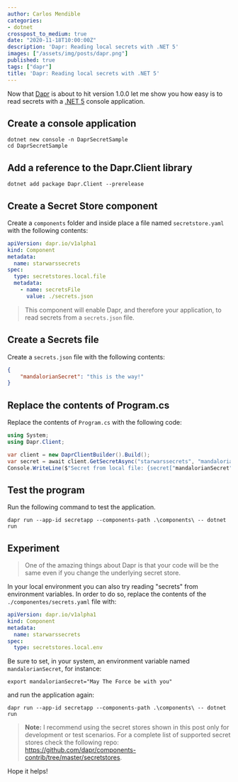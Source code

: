 ```yaml
---
author: Carlos Mendible
categories:
- dotnet
crosspost_to_medium: true
date: "2020-11-18T10:00:00Z"
description: 'Dapr: Reading local secrets with .NET 5'
images: ["/assets/img/posts/dapr.png"]
published: true
tags: ["dapr"]
title: 'Dapr: Reading local secrets with .NET 5'
---
```


Now that [Dapr](https://dapr.io/) is about to hit version 1.0.0 let me show you how easy is to read secrets with a [.NET 5](https://dotnet.microsoft.com/?WT.mc_id=AZ-MVP-5002618) console application.

## Create a console application

``` shell
dotnet new console -n DaprSecretSample
cd DaprSecretSample
```

## Add a reference to the Dapr.Client library

``` shell
dotnet add package Dapr.Client --prerelease   
```

## Create a Secret Store component

Create a `components` folder and inside place a file named `secretstore.yaml` with the following contents:

``` yaml
apiVersion: dapr.io/v1alpha1
kind: Component
metadata:
  name: starwarssecrets
spec:
  type: secretstores.local.file
  metadata:
    - name: secretsFile
      value: ./secrets.json
```

> This component will enable Dapr, and therefore your application, to read secrets from a `secrets.json` file.

## Create a Secrets file

Create a `secrets.json` file with the following contents:

``` json
{
    "mandalorianSecret": "this is the way!"
}
```

## Replace the contents of Program.cs

Replace the contents of `Program.cs` with the following code:

``` csharp
using System;
using Dapr.Client;

var client = new DaprClientBuilder().Build();
var secret = await client.GetSecretAsync("starwarssecrets", "mandalorianSecret");
Console.WriteLine($"Secret from local file: {secret["mandalorianSecret"]});
```

## Test the program

Run the following command to test the application.

``` shell
dapr run --app-id secretapp --components-path .\components\ -- dotnet run
```

## Experiment

>  One of the amazing things about Dapr is that your code will be the same even if you change the underlying secret store.

In your local environment you can also try reading "secrets" from environment variables. In order to do so, replace the contents of the `./componentes/secrets.yaml` file with:

``` yaml
apiVersion: dapr.io/v1alpha1
kind: Component
metadata:
  name: starwarssecrets
spec:
  type: secretstores.local.env
```

Be sure to set, in your system, an environment variable named `mandalorianSecret`, for instance:

``` shell
export mandalorianSecret="May The Force be with you"
```

and run the application again:

``` shell
dapr run --app-id secretapp --components-path .\components\ -- dotnet run
```

> **Note:** I recommend using the secret stores shown in this post only for development or test scenarios. For a complete list of supported secret stores check the following repo: https://github.com/dapr/components-contrib/tree/master/secretstores.

Hope it helps!
